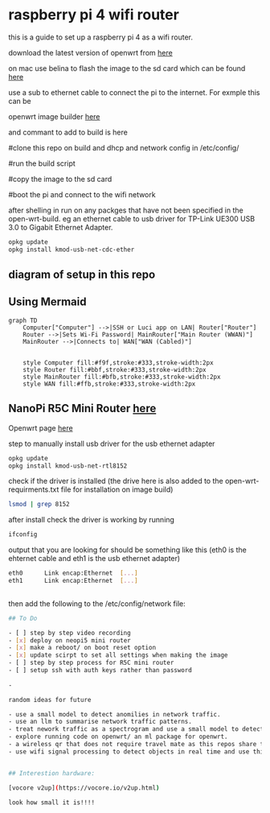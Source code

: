 # raspberry pi 4 wifi router

this is a guide to set up a raspberry pi 4 as a wifi router.


download the latest version of openwrt from [here](https://downloads.openwrt.org/releases/23.05.0/targets/armvirt/64/openwrt-23.05.0-armvirt-64-default-rootfs.tar.gz)

on mac use belina to flash the image to the sd card which can be found [here](https://www.balena.io/etcher/)

use a sub to ethernet cable to connect the pi to the internet. For exmple this can be 

 openwrt image builder [here](https://firmware-selector.openwrt.org/?version=23.05.5&target=bcm27xx%2Fbcm2711&id=rpi-4)

 and commant to add to build is here

 #clone this repo on build and dhcp and network config in /etc/config/

 #run the build script

 #copy the image to the sd card

 #boot the pi and connect to the wifi network


after shelling in run on any packges that have not been specified in the open-wrt-build. eg an ethernet cable to usb driver for TP-Link UE300 USB 3.0 to Gigabit Ethernet Adapter.

```bash
opkg update
opkg install kmod-usb-net-cdc-ether
```

## diagram of setup in this repo
## **Using Mermaid**

```mermaid
graph TD
    Computer["Computer"] -->|SSH or Luci app on LAN| Router["Router"]
    Router -->|Sets Wi-Fi Password| MainRouter["Main Router (WWAN)"]
    MainRouter -->|Connects to| WAN["WAN (Cabled)"]


    style Computer fill:#f9f,stroke:#333,stroke-width:2px
    style Router fill:#bbf,stroke:#333,stroke-width:2px
    style MainRouter fill:#bfb,stroke:#333,stroke-width:2px
    style WAN fill:#ffb,stroke:#333,stroke-width:2px
```

## NanoPi R5C Mini Router [here](https://wiki.friendlyelec.com/wiki/index.php/NanoPi_R5C#Install_OS_to_eMMC)

Openwrt page [here](https://openwrt.org/toh/friendlyarm/nanopi_r5c)


step to manually install usb driver for the usb ethernet adapter 

```bash
opkg update
opkg install kmod-usb-net-rtl8152
```

check if the driver is installed (the drive here is also added to the open-wrt-requirments.txt file for installation on image build)

```bash
lsmod | grep 8152
```

after install check the driver is working by running

```bash
ifconfig
```

output that you are looking for should be something like this (eth0 is the ehternet 
cable and eth1 is the usb ethernet adapter)

```bash
eth0      Link encap:Ethernet  [...]
eth1      Link encap:Ethernet  [...]
    

```

then add the following to the /etc/config/network file:

```bash
## To Do

- [ ] step by step video recording
- [x] deploy on neopi5 mini router
- [x] make a reboot/ on boot reset option
- [x] update scirpt to set all settings when making the image
- [ ] step by step process for R5C mini router
- [ ] setup ssh with auth keys rather than password
    
- 

random ideas for future

- use a small model to detect anomilies in network traffic.
- use an llm to summarise network traffic patterns.
- treat nework traffic as a spectrogram and use a small model to detect specific patterns.
- explore running code on openwrt/ an ml package for openwrt.
- a wireless qr that does not require travel mate as this repos share the configs that essential set up a travle rounter.
- use wifi signal processing to detect objects in real time and use this to augment computer vision.


## Interestion hardware:

[vocore v2up](https://vocore.io/v2up.html)

look how small it is!!!!
